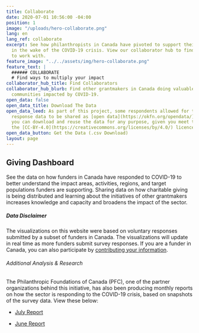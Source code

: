 ```yaml
---
title: Collaborate
date: 2020-07-01 10:56:00 -04:00
position: 1
image: "/uploads/hero-collaborate.png"
lang: en
lang_ref: collaborate
excerpt: See how philanthropists in Canada have pivoted to support their communities
  in the wake of the COVID-19 crisis. View our collaborator hub to find other funders
  to work with.
feature_image: "../../assets/img/hero-collaborate.png"
feature_text: |
  ###### COLLABORATE
  # Find ways to multiply your impact
collaborator_hub_title: Find Collaborators
collaborator_hub_blurb: Find other grantmakers in Canada doing valuable work to support
  communities impacted by COVID-19.
open_data: false
open_data_title: Download The Data
open_data_leed: As part of this project, some respondents allowed for their survey
  response data to be shared as [open data](https://okfn.org/opendata/). This means
  you can download and reuse the data for any purpose, given you meet the terms of
  the [CC-BY-4.0](https://creativecommons.org/licenses/by/4.0/) licence.
open_data_button: Get the Data (.csv Download)
layout: page
---
```


## Giving Dashboard

See the data on how funders in Canada have responded to COVID-19 to better understand the impact areas, activities, regions, and target populations funders are supporting. Sharing data on how charitable giving is being distributed and learning about the initiatives of other grantmakers increases knowledge and capacity and broadens the impact of the sector.

##### Data Disclaimer

The visualizations on this website were based on voluntary responses submitted by a subset of funders in Canada. The visualizations will update in real time as more funders submit survey responses. If you are a funder in Canada, you can also participate by [contributing your information](/en/participate).

###### Additional Analysis & Research

The Philanthropic Foundations of Canada (PFC), one of the partner organizations behind this initiative, has also been producing monthly reports on how the sector is responding to the COVID-19 crisis, based on snapshots of the survey data. View these below:

* [July Report](https://pfc.ca/wp-content/uploads/2020/07/pfc_insights_covid19_july_eng.pdf)

* [June Report](https://pfc.ca/wp-content/uploads/2020/06/pfc-covid-insights-english-june-2020.pdf)